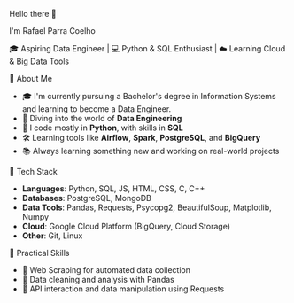 Hello there 👋

I'm Rafael Parra Coelho

🎓 Aspiring Data Engineer | 💻 Python & SQL Enthusiast | ☁️ Learning Cloud & Big Data Tools
        
🚀 About Me
 
- 🎓 I'm currently pursuing a Bachelor's degree in Information Systems and learning to become a Data Engineer.
- 🧩 Diving into the world of **Data Engineering**
- 🐍 I code mostly in **Python**, with skills in **SQL**
- 🛠️ Learning tools like **Airflow**, **Spark**, **PostgreSQL**, and **BigQuery**
- 📚 Always learning something new and working on real-world projects

🔧 Tech Stack
 
- **Languages**: Python, SQL, JS, HTML, CSS, C, C++
- **Databases**: PostgreSQL, MongoDB
- **Data Tools**: Pandas, Requests, Psycopg2, BeautifulSoup, Matplotlib, Numpy
- **Cloud**: Google Cloud Platform (BigQuery, Cloud Storage)
- **Other**: Git, Linux

🧠 Practical Skills

- 🔎 Web Scraping for automated data collection  
- 🧹 Data cleaning and analysis with Pandas  
- 🔗 API interaction and data manipulation using Requests

